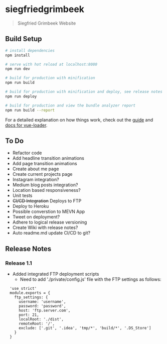 # siegfriedgrimbeek

> Siegfried Grimbeek Website

## Build Setup

``` bash
# install dependencies
npm install

# serve with hot reload at localhost:8080
npm run dev

# build for production with minification
npm run build

# build for production with minification and deploy, see release notes below.
npm run deploy

# build for production and view the bundle analyzer report
npm run build --report
```

For a detailed explanation on how things work, check out the [guide](http://vuejs-templates.github.io/webpack/) and [docs for vue-loader](http://vuejs.github.io/vue-loader).

## To Do
- Refactor code
- Add headline transition animations
- Add page transition animations
- Create about me page
- Create current projects page
- Instagram integration?
- Medium blog posts integration?
- Location based responsiveness?
- Unit tests
- ~~CI/CD Integration~~ Deploys to FTP
- Deploy to Heroku
- Possible converstion to MEVN App
- Tweet on deployment?
- Adhere to logical release versioning
- Create Wiki with release notes?
- Auto readme.md update CI/CD to git?

## Release Notes
### Release 1.1
- Added integrated FTP deployment scripts
  - Need to add './private/config.js' file with the FTP settings as follows:

```
  'use strict'
  module.exports = {
    ftp_settings: {
      username: 'username',
      password: 'password',
      host: 'ftp.server.com',
      port: 21,
      localRoot: './dist',
      remoteRoot: '/',
      exclude: ['.git', '.idea', 'tmp/*', 'build/*', '.DS_Store']
    }
  }

```
